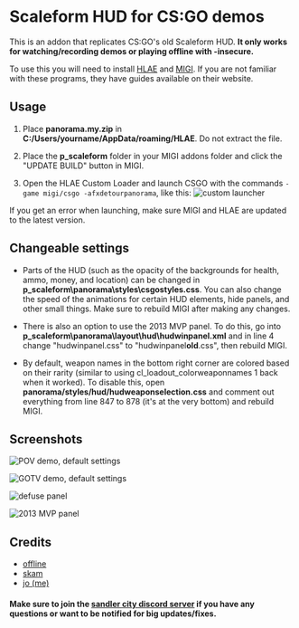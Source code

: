 
# Scaleform HUD for CS:GO demos

This is an addon that replicates CS:GO's old Scaleform HUD. **It only works for watching/recording demos or playing offline with -insecure.**

To use this you will need to install [HLAE](https://www.advancedfx.org/) and [MIGI](https://zoolsmith.github.io/MIGI3/). If you are not familiar with these programs, they have guides available on their website.

## Usage

1. Place **panorama.my.zip** in **C:/Users/yourname/AppData/roaming/HLAE**. Do not extract the file.

2. Place the **p_scaleform** folder in your MIGI addons folder and click the "UPDATE BUILD" button in MIGI.

3. Open the HLAE Custom Loader and launch CSGO with the commands `-game migi/csgo -afxdetourpanorama`, like this:
![custom launcher](https://media.discordapp.net/attachments/893330030770405437/1044823556221050921/hlaelaucnh.png "custom launcher settings")

If you get an error when launching, make sure MIGI and HLAE are updated to the latest version.

## Changeable settings

- Parts of the HUD (such as the opacity of the backgrounds for health, ammo, money, and location) can be changed in **p_scaleform\panorama\styles\csgostyles.css**. You can also change the speed of the animations for certain HUD elements, hide panels, and other small things. Make sure to rebuild MIGI after making any changes.

- There is also an option to use the 2013 MVP panel. To do this, go into **p_scaleform\panorama\layout\hud\hudwinpanel.xml** and in line 4 change "hudwinpanel.css" to "hudwinpanel**old**.css", then rebuild MIGI.

- By default, weapon names in the bottom right corner are colored based on their rarity (similar to using cl_loadout_colorweaponnames 1 back when it worked). To disable this, open **panorama/styles/hud/hudweaponselection.css** and comment out everything from line 847 to 878 (it's at the very bottom) and rebuild MIGI.

## Screenshots

![POV demo, default settings](https://media.discordapp.net/attachments/974395055064379402/1044818925571022848/video.00_00_02_01.Still003.png?width=1201&height=676 "POV demo, default settings")

![GOTV demo, default settings]( https://media.discordapp.net/attachments/974395055064379402/1044812324755746916/video.00_00_01_06.Still002.png?width=1201&height=676  "GOTV demo, default settings")

![defuse panel](https://media.discordapp.net/attachments/974395055064379402/1044809047376920607/video.00_00_00_28.Still003.png?width=1201&height=676 "defuse panel")

![2013 MVP panel](https://media.discordapp.net/attachments/974395055064379402/1044809046995251230/video.00_00_02_04.Still004.png?width=1201&height=676 "2013 MVP panel")

## Credits

- [offline](https://www.youtube.com/offlined)
- [skam](https://www.youtube.com/@skam)
- [jo (me)](https://www.youtube.com/shittyboyz)

#### Make sure to join the [sandler city discord server](https://discord.gg/ATHaaNuxwU) if you have any questions or want to be notified for big updates/fixes.